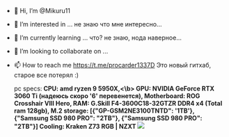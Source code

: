 - 👋 Hi, I’m @Mikuru11
- 👀 I’m interested in ... не знаю что мне интересно...
- 🌱 I’m currently learning ... что? не знаю, нода наверное...
- 💞️ I’m looking to collaborate on ...
- 📫 How to reach me https://t.me/procarder1337D
   Это новый гитхаб, старое все потерял :)
   
   pc specs:<b/>
CPU: amd ryzen 9 5950X,<\b>
GPU: NVIDIA GeForce RTX 3060 Ti (надеюсь скоро '6' перевенется),<b/>
Motherboard: ROG Crosshair VIII Hero,<b/>
RAM: G.Skill F4-3600C18-32GTZR DDR4 x4 (Total ram 128gb),<b/>
M.2 storage: [{"GP-GSM2NE3100TNTD": '1TB'}, {"Samsung SSD 980 PRO": "2TB"}, {"Samsung SSD 980 PRO": "2TB"}]<b/>
Сooling: Kraken Z73 RGB | NZXT<b/>
<b/><img src="https://i.imgur.com/QVM1HFH.png"></img>
<!---
Mikuru11/Mikuru11 is a ✨ special ✨ repository because its `README.md` (this file) appears on your GitHub profile.
You can click the Preview link to take a look at your changes.
--->
